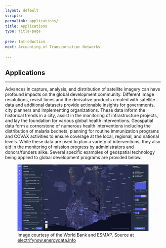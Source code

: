 ```yaml
---
layout: default
scripts:
permalink: applications/
title: Applications
type: title-page

prev: Introduction
next: Accounting of Transportation Networks

---
```


## Applications

---

Advances in capture, analysis, and distribution of satellite imagery can have profound impacts on the global development community. Different image resolutions, revisit times and the derivative products created with satellite data and additional datasets provide actionable insights for governments, city planners and implementing organizations. These data inform the historical trends in a city, assist in the monitoring of infrastructure projects, and lay the foundation for various global health interventions. Geospatial data form a cornerstone of numerous health interventions including the distribution of malaria bednets, planning for routine immunization programs and COVAX activities to ensure coverage at the local, regional, and national levels. While these data are used to plan a variety of interventions, they also aid in the monitoring of mission progress by administrators and donors/funders alike. 
Several specific examples of geospatial technology being applied to global development programs are provided below. 

<figure class="align-center">
  <img src="/assets/graphics/content/gep_ghana.png" />
  <figcaption>Image courtesy of the World Bank and ESMAP. Source at <a href="https://electrifynow.energydata.info/explore/gh-2">electrifynow.energydata.info</a></figcaption>
</figure>